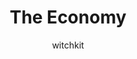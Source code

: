 ---
media: "images/rounds/war/economy.png"
media_type: image
title: The Economy
author: [witchkit]
desc: Syndicate Commander Roxy Day announces her intent to run for the 35th presidency.
---